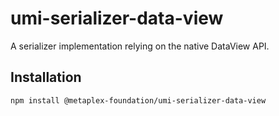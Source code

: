 # umi-serializer-data-view

A serializer implementation relying on the native DataView API.

## Installation

```sh
npm install @metaplex-foundation/umi-serializer-data-view
```
